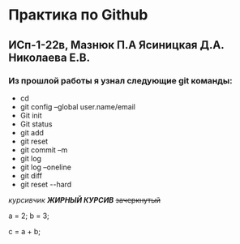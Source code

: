 # Практика по Github 
## ИСп-1-22в, Мазнюк П.А Ясиницкая Д.А. Николаева Е.В.
### Из прошлой работы я узнал следующие git команды:
* cd 
* git config –global user.name/email
* Git init
* Git status
* git add
* git reset
* git commit –m
* git log
* git log –oneline
* git diff
* git reset --hard

_курсивчик_
***ЖИРНЫЙ КУРСИВ***
~~зачеркнутый~~

a = 2;
b = 3; 

c = a + b;
